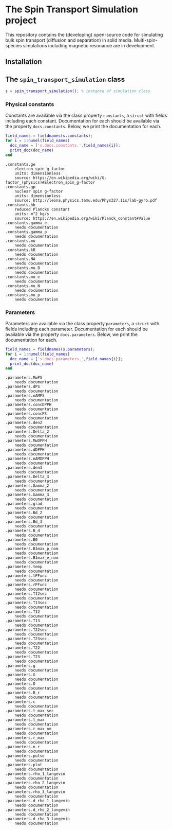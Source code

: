 
# The Spin Transport Simulation project

This repository contains the (developing) open-source code for simulating bulk spin transport (diffusion and separation) in solid media. Multi-spin-species simulations including magnetic resonance are in development.

## Installation

## The `spin_transport_simulation` class


```matlab
s = spin_transport_simulation(); % instance of simulation class
```

### Physical constants

Constants are available via the class property `constants`, a `struct` with fields including each constant. Documentation for each should be available via the property `docs.constants`. Below, we print the documentation for each.


```matlab
field_names = fieldnames(s.constants);
for i = 1:numel(field_names)
  doc_name = ['s.docs.constants.',field_names{i}];
  print_doc(doc_name)
end
```

    .constants.ge
    	electron spin g-factor
    	units: dimensionless
    	source: https://en.wikipedia.org/wiki/G-factor_(physics)#Electron_spin_g-factor
    .constants.gp
    	nuclear spin g-factor
    	units: dimensionless
    	source: http://leona.physics.tamu.edu/Phys327.11s/lab-gyro.pdf
    .constants.hb
    	reduced Plancks constant
    	units: m^2 kg/s
    	source: https://en.wikipedia.org/wiki/Planck_constant#Value
    .constants.gamma_e
    	needs documentation
    .constants.gamma_p
    	needs documentation
    .constants.mu
    	needs documentation
    .constants.kB
    	needs documentation
    .constants.NA
    	needs documentation
    .constants.mu_B
    	needs documentation
    .constants.mu_e
    	needs documentation
    .constants.mu_N
    	needs documentation
    .constants.mu_p
    	needs documentation


### Parameters

Parameters are available via the class property `parameters`, a `struct` with fields including each parameter. Documentation for each should be available via the property `docs.parameters`. Below, we print the documentation for each.


```matlab
field_names = fieldnames(s.parameters);
for i = 1:numel(field_names)
  doc_name = ['s.docs.parameters.',field_names{i}];
  print_doc(doc_name)
end
```

    .parameters.MwPS
    	needs documentation
    .parameters.dPS
    	needs documentation
    .parameters.nAMPS
    	needs documentation
    .parameters.concDPPH
    	needs documentation
    .parameters.concPS
    	needs documentation
    .parameters.den2
    	needs documentation
    .parameters.Delta_2
    	needs documentation
    .parameters.MwDPPH
    	needs documentation
    .parameters.dDPPH
    	needs documentation
    .parameters.nAMDPPH
    	needs documentation
    .parameters.den3
    	needs documentation
    .parameters.Delta_3
    	needs documentation
    .parameters.Gamma_2
    	needs documentation
    .parameters.Gamma_3
    	needs documentation
    .parameters.grad
    	needs documentation
    .parameters.Bd_2
    	needs documentation
    .parameters.Bd_3
    	needs documentation
    .parameters.B_d
    	needs documentation
    .parameters.B0
    	needs documentation
    .parameters.B1max_p_nom
    	needs documentation
    .parameters.B1max_e_nom
    	needs documentation
    .parameters.temp
    	needs documentation
    .parameters.tPFunc
    	needs documentation
    .parameters.rPFunc
    	needs documentation
    .parameters.T12sec
    	needs documentation
    .parameters.T13sec
    	needs documentation
    .parameters.T12
    	needs documentation
    .parameters.T13
    	needs documentation
    .parameters.T22sec
    	needs documentation
    .parameters.T23sec
    	needs documentation
    .parameters.T22
    	needs documentation
    .parameters.T23
    	needs documentation
    .parameters.g
    	needs documentation
    .parameters.G
    	needs documentation
    .parameters.D
    	needs documentation
    .parameters.B_r
    	needs documentation
    .parameters.c
    	needs documentation
    .parameters.t_max_sec
    	needs documentation
    .parameters.t_max
    	needs documentation
    .parameters.r_max_nm
    	needs documentation
    .parameters.r_max
    	needs documentation
    .parameters.n_r
    	needs documentation
    .parameters.pulse
    	needs documentation
    .parameters.plot
    	needs documentation
    .parameters.rho_1_langevin
    	needs documentation
    .parameters.rho_2_langevin
    	needs documentation
    .parameters.rho_3_langevin
    	needs documentation
    .parameters.d_rho_1_langevin
    	needs documentation
    .parameters.d_rho_2_langevin
    	needs documentation
    .parameters.d_rho_3_langevin
    	needs documentation



```matlab

```

